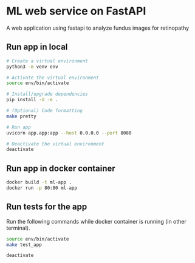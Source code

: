 # ML web service on FastAPI

A web application using fastapi to analyze fundus images for retinopathy

## Run app in local

```bash
# Create a virtual environment
python3 -m venv env

# Activate the virtual environment
source env/bin/activate

# Install/upgrade dependencies
pip install -U -e .

# (Optional) Code formatting
make pretty

# Run app
uvicorn app.app:app --host 0.0.0.0 --port 8080

# Deactivate the virtual environment
deactivate
```

## Run app in docker container

```bash
docker build -t ml-app .
docker run -p 80:80 ml-app
```

## Run tests for the app 

Run the following commands while docker container is running (in other terminal).

```bash
source env/bin/activate
make test_app

deactivate
```
